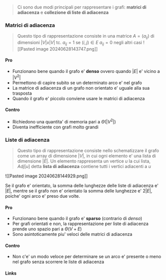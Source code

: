 >Ci sono due modi principali per rappresentare i grafi: **matrici di adiacenza** e **collezione di liste di adiacenza**

### Matrici di adiacenza
>Questo tipo di rappresentazione consiste in una matrice $A=\left(a_{ij}\right)$ di dimensioni $\left\vert V\right\vert x\left\vert V\right\vert$ tc.
>						$a_{ij} = 1$ se $(i, j) \in E$ 
>						$a_{ij} = 0$ negli altri casi
![[Pasted image 20240628143747.png]]
#### Pro
- Funzionano bene quando il grafo e' **denso** ovvero quando $\left\vert E\right\vert$ e' vicino a $\left\vert V^2\right\vert$ 
- Permettono di capire subito se un determinato arco e' nel grafo
- La matrice di adiacenza di un grafo non orientato e' uguale alla sua trasposta
- Quando il grafo e' piccolo conviene usare le matrici di adiacenza

#### Contro
- Richiedono una quantita' di memoria pari a $\Theta\left(\left\vert V^2\right\vert\right)$
- Diventa inefficiente con grafi molto grandi

### Liste di adiacenza
>Questo tipo di rappresentazione consiste nello schematizzare il grafo come un array di dimensione $\left\vert V\right\vert$, in cui ogni elemento e' una lista di dimensione $\left\vert E\right\vert$. Un elemento rappresenta un vertice $u$ la cui lista, $Adj[u]$ detta **lista di adiacenza** contiene tutti i vertici adiacenti a $u$

![[Pasted image 20240628144929.png]]

Se il grafo e' orientato, la somma delle lunghezze delle liste di adiacenza e' $\vert E \vert$, mentre se il grafo non e' orientato la somma delle lunghezze e' $2\vert E \vert$, poiche' ogni arco e' preso due volte.
#### Pro
- Funzionano bene quando il grafo e' **sparso** (contrario di *denso*)
- Per grafi orientati e non, la rappresentazione per liste di adiacenza prende uno spazio pari a $\Theta(V + E)$ 
- Sono asintoticamente piu' veloci delle matrici di adiacenza

#### Contro
- Non c'e' un modo veloce per determinare se un arco e' presente o meno nel grafo senza scorrere le liste di adiacenza

#### Links